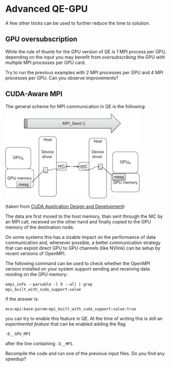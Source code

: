# Advanced QE-GPU

A few other tricks can be used to further reduce the time to solution.

## GPU oversubscription

While the rule of thumb for the GPU version of QE is 1 MPI process per GPU, 
depending on the input you may benefit from *oversubscribing* 
the GPU with multiple MPI processes per GPU card.

Try to run the previous examples with 2 MPI processes per GPU and 
4 MPI processes per GPU. Can you observe improvements?

## CUDA-Aware MPI

The general scheme for MPI communication in QE is the following:

![mpi with gpu](gpu-mpi.jpg)

(taken from [CUDA Application Design and Development](https://doi.org/10.1016/B978-0-12-388426-8.00010-0))

The data are first moved to the host memory, than sent through the NIC by
an MPI call, received on the other hand and finally copied to the GPU memory
of the destination node.

On some systems this has a sizable impact on the performance of data communication and, whenever possible, 
a better communication strategy that can exploit direct GPU to GPU channels (like NVlink) 
can be setup by recent versions of OpenMPI.

The following command can be used to check whether the OpenMPI version installed on your system support sending and receiving data residing on the GPU memory:

    ompi_info --parsable -l 9 --all | grep mpi_built_with_cuda_support:value

if the answer is:

    mca:mpi:base:param:mpi_built_with_cuda_support:value:true

you can try to enable this feature in QE. 
At the time of writing this is still an *experimental feature* that can be enabled adding the flag

    -D__GPU_MPI

after the line containing `-D__MPI`.

Recompile the code and run one of the previous input files. Do you find any speedup?
